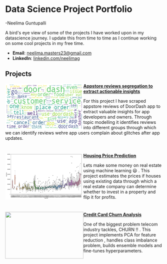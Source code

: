 # Data Science Project Portfolio 
  -Neelima Guntupalli



A bird's eye view of some of the projects I have worked upon in my datascience journey. I update this from time to time as I continue working on some cool projects in my free time.

- **Email**: [neelima.masters23@gmail.com](neelima.masters23@gmail.com)
- **LinkedIn**: [linkedin.com/neelimag](https://www.linkedin.com/in/neelimag/)

## Projects

<img align="left" width="250" height="150" src="https://github.com/neel-machine/Portfolio/blob/main/Images/wordcloud.png"> **[Appstore reviews segregation to extract actionable insights]([https://github.com/neel-machine/LDA_Topic_Modelling])**

For this project I have scraped appstore reviews of DoorDash app to extract valuable insights for app developers and owners. Through topic modelling it identifies reviews into different groups through which we can identify reviews wehre app users complain about  glitches after app updates.


#

<img align="left" width="250" height="150" src="https://github.com/neel-machine/Portfolio/blob/main/Images/housing_prices.png"> **[Housing Price Prediction]([https://github.com/neel-machine/Housing_prices_prediction])**

Lets make some money on real estate using machine learning :smiley:	. This project estimates the prices if houses using existing data through which a real estate company can determine whether to invest in a property and flip it for profits.

#

<img align="left" width="250" height="150" src="[https://github.com/neel-machine/Portfolio/blob/main/Images/credit_card.png]"> **[Credit Card Churn Analysis]([https://github.com/neel-machine/Churn-analysis-and-prediction/blob/main/telecom_churn_case_study.ipynb])**

One of the biggest problem telecom industry tackles, CHURN !! . This project implements PCA for feature reduction , handles class imbalance problem, builds ensemble models and fine-tunes hyperparameters.









